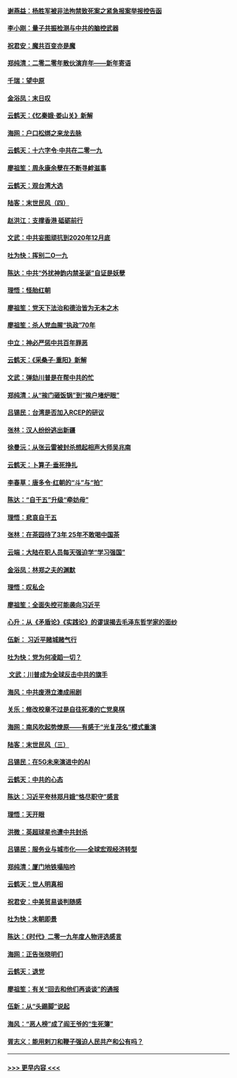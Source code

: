 #### [谢燕益：杨胜军被非法拘禁致死案之紧急报案举报控告函](../pages/nsc993/n11756134.md?t=01010444) 
#### [李小刚：量子共振检测与中共的脑控武器](../pages/nsc993/n11754518.md?t=01010444) 
#### [祝君安：魔共百变亦是魔](../pages/nsc993/n11754469.md?t=01010444) 
#### [郑纯清：二零二零年散伙演弃年——新年寄语](../pages/nsc993/n11754195.md?t=01010444) 
#### [千瑞：望中原](../pages/nsc993/n11754159.md?t=01010444) 
#### [金浴凤：末日叹](../pages/nsc993/n11752359.md?t=01010444) 
#### [云鹤天：《忆秦娥‧娄山关》新解](../pages/nsc993/n11752348.md?t=01010444) 
#### [海网：户口松绑之来龙去脉](../pages/nsc993/n11752328.md?t=01010444) 
#### [云鹤天：十六字令‧中共在二零一九](../pages/nsc993/n11752305.md?t=01010444) 
#### [廖祖笙：周永康余孽在不断寻衅滋事](../pages/nsc993/n11751013.md?t=01010444) 
#### [云鹤天：观台湾大选](../pages/nsc993/n11751007.md?t=01010444) 
#### [陆客：末世民风（四）](../pages/nsc993/n11749203.md?t=01010444) 
#### [赵洪江：支撑香港 砥砺前行](../pages/nsc993/n11748482.md?t=01010444) 
#### [文武：中共妄图顽抗到2020年12月底](../pages/nsc993/n11748446.md?t=01010444) 
#### [吐为快：挥别二O一九](../pages/nsc993/n11748411.md?t=01010444) 
#### [陈达：中共“外扰神韵内禁圣诞”自证是妖孽](../pages/nsc993/n11748226.md?t=01010444) 
#### [理悟：怪胎红朝](../pages/nsc993/n11748206.md?t=01010444) 
#### [廖祖笙：党天下法治和德治皆为无本之木](../pages/nsc993/n11748135.md?t=01010444) 
#### [廖祖笙：杀人党血腥“执政”70年](../pages/nsc993/n11745144.md?t=01010444) 
#### [中立：神必严惩中共百年罪恶](../pages/nsc993/n11744970.md?t=01010444) 
#### [云鹤天：《采桑子‧重阳》新解](../pages/nsc993/n11744948.md?t=01010444) 
#### [文武：弹劾川普是在帮中共的忙](../pages/nsc993/n11744758.md?t=01010444) 
#### [郑纯清：从“挨门砸饭锅”到“挨户堵炉眼”](../pages/nsc993/n11744745.md?t=01010444) 
#### [吕锡民：台湾是否加入RCEP的研议](../pages/nsc993/n11744701.md?t=01010444) 
#### [张林：汉人纷纷逃出新疆](../pages/nsc993/n11743530.md?t=01010444) 
#### [徐曼沅：从张云雷被封杀想起相声大师吴兆南](../pages/nsc993/n11741816.md?t=01010444) 
#### [云鹤天：卜算子‧垂死挣扎](../pages/nsc993/n11739956.md?t=01010444) 
#### [李春草：唐多令‧红朝的“斗”与“拍”](../pages/nsc993/n11739830.md?t=01010444) 
#### [陈达：“自干五”升级“牵妨母”](../pages/nsc993/n11739724.md?t=01010444) 
#### [理悟：悲哀自干五](../pages/nsc993/n11739547.md?t=01010444) 
#### [张林：在茶园待了3年 25年不敢喝中国茶](../pages/nsc993/n11739240.md?t=01010444) 
#### [云端：大陆在职人员每天强迫学“学习强国”](../pages/nsc993/n11738735.md?t=01010444) 
#### [金浴凤：林郑之夫的渊默](../pages/nsc993/n11737735.md?t=01010444) 
#### [理悟：叹私企](../pages/nsc993/n11737715.md?t=01010444) 
#### [廖祖笙：全面失控可能袭向习近平](../pages/nsc993/n11737704.md?t=01010444) 
#### [心升：从《矛盾论》《实践论》的谬误揭去毛泽东哲学家的面纱](../pages/nsc993/n11736962.md?t=01010444) 
#### [伍新： 习近平赌城赌气行](../pages/nsc993/n11736929.md?t=01010444) 
#### [吐为快：党为何凌蹈一切？](../pages/nsc993/n11736915.md?t=01010444) 
#### [ 文武：川普成为全球反击中共的旗手](../pages/nsc993/n11736882.md?t=01010444) 
#### [海风：中共废港立澳成闹剧](../pages/nsc993/n11735857.md?t=01010444) 
#### [关乐：修改校章不过是自往死凑的亡党臭棋](../pages/nsc993/n11735097.md?t=01010444) 
#### [海网：南风吹起势燎原——有感于“光复茂名”模式重演](../pages/nsc993/n11732308.md?t=01010444) 
#### [陆客：末世民风（三）](../pages/nsc993/n11732211.md?t=01010444) 
#### [吕锡民：在5G未来演进中的AI](../pages/nsc993/n11730010.md?t=01010444) 
#### [云鹤天：中共的心态](../pages/nsc993/n11729906.md?t=01010444) 
#### [陈达：习近平夸林郑月娥“恪尽职守”感言](../pages/nsc993/n11729881.md?t=01010444) 
#### [理悟：天开眼](../pages/nsc993/n11729699.md?t=01010444) 
#### [洪微：英超球星也遭中共封杀](../pages/nsc993/n11727243.md?t=01010444) 
#### [吕锡民：服务业与城市化——全球宏观经济转型](../pages/nsc993/n11725845.md?t=01010444) 
#### [郑纯清：厦门地铁塌陷吟](../pages/nsc993/n11725813.md?t=01010444) 
#### [云鹤天：世人明真相](../pages/nsc993/n11725621.md?t=01010444) 
#### [祝君安：中美贸易谈判随感](../pages/nsc993/n11725609.md?t=01010444) 
#### [吐为快：末朝即景](../pages/nsc993/n11723365.md?t=01010444) 
#### [陈达：《时代》二零一九年度人物评选感言](../pages/nsc993/n11723337.md?t=01010444) 
#### [海网：正告张晓明们](../pages/nsc993/n11723228.md?t=01010444) 
#### [云鹤天：退党](../pages/nsc993/n11723056.md?t=01010444) 
#### [廖祖笙：有关“回去和他们再谈谈”的通报](../pages/nsc993/n11722442.md?t=01010444) 
#### [伍新：从“头踢脚”说起](../pages/nsc993/n11722429.md?t=01010444) 
#### [海风：“恶人榜”成了阎王爷的“生死簿”](../pages/nsc993/n11722272.md?t=01010444) 
#### [胥志义：能用剌刀和鞭子强迫人民共产和公有吗？](../pages/nsc993/n11720569.md?t=01010444) 

----
#### [ >>> 更早内容 <<< ](../indexes/nsc993-earlier.md)
